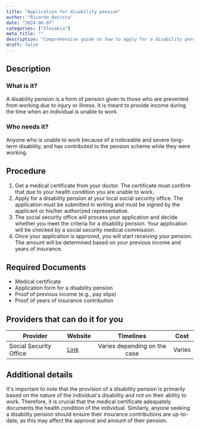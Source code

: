 ```yaml
---
title: "Application for disability pension"
author: "Ricardo Batista"
date: "2024-06-07"
categories: ["Slovakia"]
meta_title: ""
description: "Comprehensive guide on how to apply for a disability pension"
draft: false
---
```


## Description
### What is it?
A disability pension is a form of pension given to those who are prevented from working due to injury or illness. It is meant to provide income during the time when an individual is unable to work.

### Who needs it?
Anyone who is unable to work because of a noticeable and severe long-term disability, and has contributed to the pension scheme while they were working.

## Procedure
1. Get a medical certificate from your doctor. The certificate must confirm that due to your health condition you are unable to work.
2. Apply for a disability pension at your local social security office. The application must be submitted in writing and must be signed by the applicant or his/her authorized representative.
3. The social security office will process your application and decide whether you meet the criteria for a disability pension. Your application will be checked by a social security medical commission.
4. Once your application is approved, you will start receiving your pension. The amount will be determined based on your previous income and years of insurance.

## Required Documents
- Medical certificate
- Application form for a disability pension
- Proof of previous income (e.g., pay slips)
- Proof of years of insurance contribution

## Providers that can do it for you

| Provider        |     Website     |     Timelines    |       Cost      |
| --------------- | --------------- |  :-------------: | :-------------: |
| Social Security Office      |  [Link](https://www.socpoist.sk/)       |      Varies depending on the case      |        Varies       |

## Additional details
It's important to note that the provision of a disability pension is primarily based on the nature of the individual's disability and not on their ability to work. Therefore, it is crucial that the medical certificate adequately documents the health condition of the individual. Similarly, anyone seeking a disability pension should ensure their insurance contributions are up-to-date, as this may affect the approval and amount of their pension.